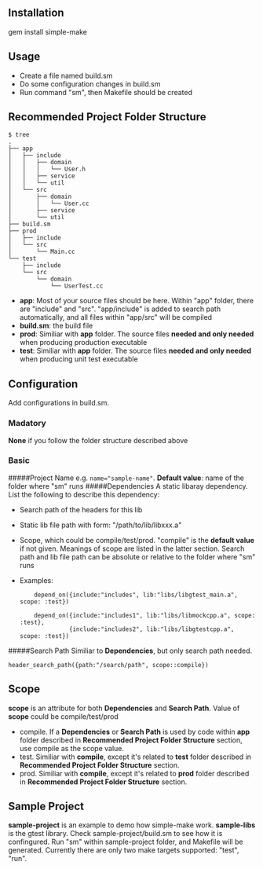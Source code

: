 ## Installation
gem install simple-make

## Usage
 - Create a file named build.sm
 - Do some configuration changes in build.sm
 - Run command "sm", then Makefile should be created

## Recommended Project Folder Structure
```
$ tree
.
├── app
│   ├── include
│   │   ├── domain
│   │   │   └── User.h
│   │   ├── service
│   │   └── util
│   └── src
│       ├── domain
│       │   └── User.cc
│       ├── service
│       └── util
├── build.sm
├── prod
│   ├── include
│   └── src
│       └── Main.cc
└── test
    ├── include
    └── src
        └── domain
            └── UserTest.cc
```
 - **app**: Most of your source files should be here. Within "app" folder, there are "include" and "src". "app/include" is added to search path automatically, and all files within "app/src" will be compiled
 - **build.sm**: the build file
 - **prod**: Similiar with **app** folder. The source files **needed and only needed** when producing production executable
 - **test**: Similiar with **app** folder. The source files **needed and only needed** when producing unit test executable

## Configuration
Add configurations in build.sm.
### Madatory
**None** if you follow the folder structure described above
### Basic
#####Project Name
e.g. ```name="sample-name"```. **Default value**: name of the folder where "sm" runs
#####Dependencies
A static libaray dependency. List the following to describe this dependency:
 - Search path of the headers for this lib
 - Static lib file path with form: "/path/to/lib/libxxx.a"
 - Scope, which could be compile/test/prod. "compile" is the **default value** if not given. Meanings of scope are listed in the latter section.
Search path and lib file path can be absolute or relative to the folder where "sm" runs
 - Examples:

 	```
 		depend_on({include:"includes", lib:"libs/libgtest_main.a", scope: :test})
 	```
 	```
 		depend_on({include:"includes1", lib:"libs/libmockcpp.a", scope: :test},
 				  {include:"includes2", lib:"libs/libgtestcpp.a", scope: :test})
 	```

#####Search Path
Similiar to **Dependencies**, but only search path needed.

```
header_search_path({path:"/search/path", scope::compile})
```

## Scope
**scope** is an attribute for both **Dependencies** and **Search Path**. Value of **scope** could be compile/test/prod

 - compile. 
If a **Dependencies** or **Search Path** is used by code within **app** folder described in **Recommended Project Folder Structure** section, use compile as the scope value.
 - test. 
Similiar with **compile**, except it's related to **test** folder described in **Recommended Project Folder Structure** section.
 - prod. 
Similiar with **compile**, except it's related to **prod** folder described in **Recommended Project Folder Structure** section.

## Sample Project
**sample-project** is an example to demo how simple-make work. **sample-libs** is the gtest library. Check sample-project/build.sm to see how it is confingured.
Run "sm" within sample-project folder, and Makefile will be generated. Currently there are only two make targets supported: "test", "run".